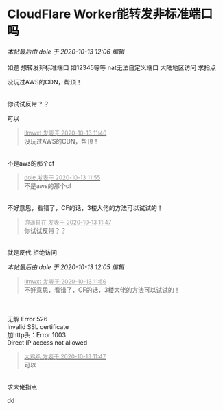 # CloudFlare Worker能转发非标准端口吗


<i class="pstatus"> 本帖最后由 dole 于 2020-10-13 12:06 编辑 </i><br />
<br />
如题 想转发非标准端口 如12345等等 nat无法自定义端口 大陆地区访问 求指点<img id="aimg_mjFYY" onclick="zoom(this, this.src, 0, 0, 0)" class="zoom" src="https://cdn.jsdelivr.net/gh/hishis/forum-master/public/images/patch.gif" onmouseover="img_onmouseoverfunc(this)" onload="thumbImg(this)" border="0" alt="" />

没玩过AWS的CDN，帮顶！<br />
<br />
<img src="static/image/smiley/default/lol.gif" smilieid="12" border="0" alt="" /><img src="static/image/smiley/default/lol.gif" smilieid="12" border="0" alt="" /><img src="static/image/smiley/default/lol.gif" smilieid="12" border="0" alt="" />

你试试反带？？

可以

<div class="quote"><blockquote><font size="2"><a href="https://www.hostloc.com/forum.php?mod=redirect&amp;goto=findpost&amp;pid=9293312&amp;ptid=753719" target="_blank"><font color="#999999">llmwxt 发表于 2020-10-13 11:46</font></a></font><br />
没玩过AWS的CDN，帮顶！</blockquote></div><br />
不是aws的那个cf<img src="static/image/smiley/default/lol.gif" smilieid="12" border="0" alt="" /><img id="aimg_HQ07H" onclick="zoom(this, this.src, 0, 0, 0)" class="zoom" src="https://cdn.jsdelivr.net/gh/hishis/forum-master/public/images/patch.gif" onmouseover="img_onmouseoverfunc(this)" onload="thumbImg(this)" border="0" alt="" />

<div class="quote"><blockquote><font size="2"><a href="https://www.hostloc.com/forum.php?mod=redirect&amp;goto=findpost&amp;pid=9293349&amp;ptid=753719" target="_blank"><font color="#999999">dole 发表于 2020-10-13 11:55</font></a></font><br />
不是aws的那个cf</blockquote></div><br />
不好意思，看错了，CF的话，3楼大佬的方法可以试试的！

<div class="quote"><blockquote><font size="2"><a href="https://www.hostloc.com/forum.php?mod=redirect&amp;goto=findpost&amp;pid=9293315&amp;ptid=753719" target="_blank"><font color="#999999">逍遥自在 发表于 2020-10-13 11:47</font></a></font><br />
你试试反带？？</blockquote></div><br />
就是反代 拒绝访问<img src="static/image/smiley/default/mad.gif" smilieid="11" border="0" alt="" /><img id="aimg_JeD7y" onclick="zoom(this, this.src, 0, 0, 0)" class="zoom" src="https://cdn.jsdelivr.net/gh/hishis/forum-master/public/images/patch.gif" onmouseover="img_onmouseoverfunc(this)" onload="thumbImg(this)" border="0" alt="" />

<i class="pstatus"> 本帖最后由 dole 于 2020-10-13 12:05 编辑 </i><br />
<div class="quote"><blockquote><font size="2"><a href="https://www.hostloc.com/forum.php?mod=redirect&amp;goto=findpost&amp;pid=9293353&amp;ptid=753719" target="_blank"><font color="#999999">llmwxt 发表于 2020-10-13 11:56</font></a></font><br />
不好意思，看错了，CF的话，3楼大佬的方法可以试试的！</blockquote></div><br />
<br />
无解 Error 526 <br />
Invalid SSL certificate<br />
加http头：Error 1003 <br />
Direct IP access not allowed<img id="aimg_j6rrD" onclick="zoom(this, this.src, 0, 0, 0)" class="zoom" src="https://cdn.jsdelivr.net/gh/hishis/forum-master/public/images/patch.gif" onmouseover="img_onmouseoverfunc(this)" onload="thumbImg(this)" border="0" alt="" />

<div class="quote"><blockquote><font size="2"><a href="https://www.hostloc.com/forum.php?mod=redirect&amp;goto=findpost&amp;pid=9293323&amp;ptid=753719" target="_blank"><font color="#999999">大鸡鸡 发表于 2020-10-13 11:47</font></a></font><br />
可以</blockquote></div><br />
求大佬指点<img src="static/image/smiley/default/loveliness.gif" smilieid="28" border="0" alt="" />

dd<img id="aimg_e3SZJ" onclick="zoom(this, this.src, 0, 0, 0)" class="zoom" src="https://cdn.jsdelivr.net/gh/hishis/forum-master/public/images/patch.gif" onmouseover="img_onmouseoverfunc(this)" onload="thumbImg(this)" border="0" alt="" />
